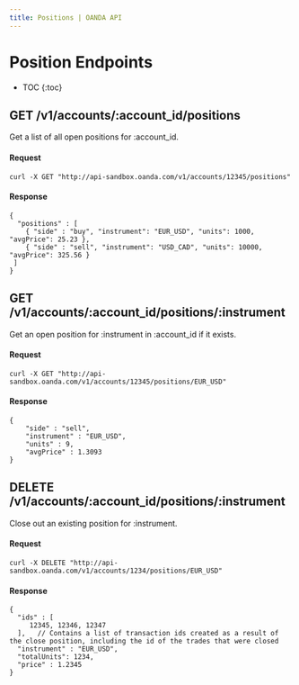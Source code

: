 ```yaml
---
title: Positions | OANDA API
---
```


# Position Endpoints

* TOC
{:toc}


## GET /v1/accounts/:account_id/positions
Get a list of all open positions for :account_id. 

#### Request
    curl -X GET "http://api-sandbox.oanda.com/v1/accounts/12345/positions"

#### Response
    {
      "positions" : [
        { "side" : "buy", "instrument": "EUR_USD", "units": 1000, "avgPrice": 25.23 },
        { "side" : "sell", "instrument": "USD_CAD", "units": 10000, "avgPrice": 325.56 }
     ]
    }



## GET /v1/accounts/:account_id/positions/:instrument
Get an open position for :instrument in :account_id if it exists.
#### Request
    curl -X GET "http://api-sandbox.oanda.com/v1/accounts/12345/positions/EUR_USD"

#### Response
    {
        "side" : "sell",
        "instrument" : "EUR_USD",
        "units" : 9,
        "avgPrice" : 1.3093
    }


## DELETE /v1/accounts/:account_id/positions/:instrument
Close out an existing position for :instrument.  

#### Request
    curl -X DELETE "http://api-sandbox.oanda.com/v1/accounts/1234/positions/EUR_USD"

#### Response
    {
      "ids" : [
         12345, 12346, 12347
      ],   // Contains a list of transaction ids created as a result of the close position, including the id of the trades that were closed
      "instrument" : "EUR_USD",
      "totalUnits": 1234,
      "price" : 1.2345
    }


